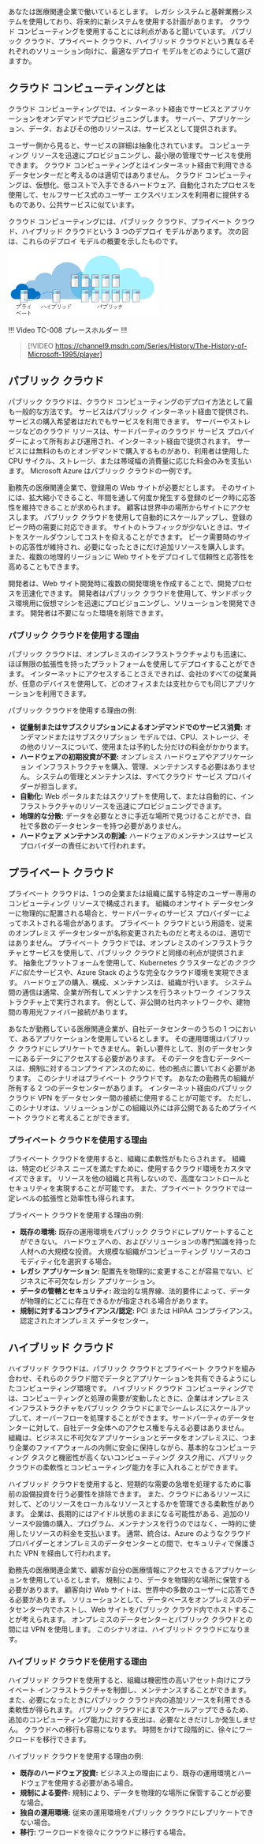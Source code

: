 あなたは医療関連企業で働いているとします。 レガシ システムと基幹業務システムを使用しており、将来的に新システムを使用する計画があります。 クラウド コンピューティングを使用することには利点があると聞いています。 パブリック クラウド、プライベート クラウド、ハイブリッド クラウドという異なるそれぞれのソリューション向けに、最適なデプロイ モデルをどのようにして選びますか。

## <a name="what-is-cloud-computing"></a>クラウド コンピューティングとは

クラウド コンピューティングでは、インターネット経由でサービスとアプリケーションをオンデマンドでプロビジョニングします。 サーバー、アプリケーション、データ、およびその他のリソースは、サービスとして提供されます。 

ユーザー側から見ると、サービスの詳細は抽象化されています。 コンピューティング リソースを迅速にプロビジョニングし、最小限の管理でサービスを使用できます。 クラウド コンピューティングとはインターネット経由で利用できるデータセンターだと考えるのは適切ではありません。 クラウド コンピューティングは、仮想化、低コストで入手できるハードウェア、自動化されたプロセスを使用して、セルフサービス式のユーザー エクスペリエンスを利用者に提供するものであり、公共サービスに似ています。

クラウド コンピューティングには、パブリック クラウド、プライベート クラウド、ハイブリッド クラウドという 3 つのデプロイ モデルがあります。 次の図は、これらのデプロイ モデルの概要を示したものです。

![クラウド デプロイ モデルの概要を示す図。](../media/2-cloud-deployment.png)

!!! Video TC-008 プレースホルダー !!! 

> [!VIDEO https://channel9.msdn.com/Series/History/The-History-of-Microsoft-1995/player]

## <a name="public-cloud"></a>パブリック クラウド

パブリック クラウドは、クラウド コンピューティングのデプロイ方法として最も一般的な方法です。 サービスはパブリック インターネット経由で提供され、サービスの購入希望者はだれでもサービスを利用できます。 サーバーやストレージなどのクラウド リソースは、サードパーティのクラウド サービス プロバイダーによって所有および運用され、インターネット経由で提供されます。 サービスには無料のものとオンデマンドで購入するものがあり、利用者は使用した CPU サイクル、ストレージ、または帯域幅の消費量に応じた料金のみを支払います。 Microsoft Azure はパブリック クラウドの一例です。 

勤務先の医療関連企業で、登録用の Web サイトが必要だとします。 そのサイトには、拡大縮小できること、年間を通して何度か発生する登録のピーク時に応答性を維持できることが求められます。 顧客は世界中の場所からサイトにアクセスします。 パブリック クラウドを使用して自動的にスケールアップし、登録のピーク時の需要に対応できます。 サイトのトラフィックが少ないときは、サイトをスケールダウンしてコストを抑えることができます。 ピーク需要時のサイトの応答性が維持され、必要になったときにだけ追加リソースを購入します。 また、複数の地理的リージョンに Web サイトをデプロイして信頼性と応答性を高めることもできます。

開発者は、Web サイト開発時に複数の開発環境を作成することで、開発プロセスを迅速化できます。 開発者はパブリック クラウドを使用して、サンドボックス環境用に仮想マシンを迅速にプロビジョニングし、ソリューションを開発できます。 開発者は不要になった環境を削除できます。

### <a name="why-public-cloud"></a>パブリック クラウドを使用する理由

パブリック クラウドは、オンプレミスのインフラストラクチャよりも迅速に、ほぼ無限の拡張性を持ったプラットフォームを使用してデプロイすることができます。 インターネットにアクセスすることさえできれば、会社のすべての従業員が、任意のデバイスを使用して、どのオフィスまたは支社からでも同じアプリケーションを利用できます。 

パブリック クラウドを使用する理由の例:

- **従量制またはサブスクリプションによるオンデマンドでのサービス消費:** オンデマンドまたはサブスクリプション モデルでは、CPU、ストレージ、その他のリソースについて、使用または予約した分だけの料金がかかります。
- **ハードウェアの初期投資が不要:** オンプレミス ハードウェアやアプリケーション インフラストラクチャを購入、管理、メンテナンスする必要はありません。 システムの管理とメンテナンスは、すべてクラウド サービス プロバイダーが担当します。 
- **自動化:** Web ポータルまたはスクリプトを使用して、または自動的に、インフラストラクチャのリソースを迅速にプロビジョニングできます。 
- **地理的な分散:** データを必要なときに手近な場所で見つけることができ、自社で多数のデータセンターを持つ必要がありません。
- **ハードウェア メンテナンスの削減:** ハードウェアのメンテナンスはサービス プロバイダーの責任において行われます。

## <a name="private-cloud"></a>プライベート クラウド

プライベート クラウドは、1 つの企業または組織に属する特定のユーザー専用のコンピューティング リソースで構成されます。 組織のオンサイト データセンターに物理的に配置される場合と、サードパーティのサービス プロバイダーによってホストされる場合があります。 プライベート クラウドという用語を、従来のオンプレミス データセンターが名称変更されたものだと考えるのは、適切ではありません。 プライベート クラウドでは、オンプレミスのインフラストラクチャとサービスを使用して、パブリック クラウドと同様の利点が提供されます。 抽象化プラットフォームを使用して、Kubernetes クラスターなどの*クラウドに似た*サービスや、Azure Stack のような完全なクラウド環境を実現できます。 ハードウェアの購入、構成、メンテナンスは、組織が行います。 システム間の通信は通常、企業が所有してメンテナンスを行うネットワーク インフラストラクチャ上で実行されます。 例として、非公開の社内ネットワークや、建物間の専用光ファイバー接続があります。

あなたが勤務している医療関連企業が、自社データセンターのうちの 1 つにおいて、あるアプリケーションを使用しているとします。 その運用環境はパブリック クラウドにレプリケートできません。 新しい要件として、別のデータセンターにあるデータにアクセスする必要があります。 そのデータを含むデータベースは、規制に対するコンプライアンスのために、他の拠点に置いておく必要があります。 このシナリオはプライベート クラウドです。 あなたの勤務先の組織が所有する 2 つのデータセンターがあります。 インターネット経由のパブリック クラウド VPN をデータセンター間の接続に使用することが可能です。 ただし、このシナリオは、ソリューションがこの組織以外には非公開であるためプライベート クラウドと考えることができます。

### <a name="why-private-cloud"></a>プライベート クラウドを使用する理由

プライベート クラウドを使用すると、組織に柔軟性がもたらされます。 組織は、特定のビジネス ニーズを満たすために、使用するクラウド環境をカスタマイズできます。 リソースを他の組織と共有しないので、高度なコントロールとセキュリティを実現することが可能です。 また、プライベート クラウドでは一定レベルの拡張性と効率性も得られます。

プライベート クラウドを使用する理由の例:

- **既存の環境:** 既存の運用環境をパブリック クラウドにレプリケートすることができない。 ハードウェアへの、およびソリューションの専門知識を持った人材への大規模な投資。 大規模な組織がコンピューティング リソースのコモディティ化を選択する場合。
- **レガシ アプリケーション:** 配置先を物理的に変更することが容易でない、ビジネスに不可欠なレガシ アプリケーション。
- **データの管轄とセキュリティ:** 政治的な境界線、法的要件によって、データが物理的にどこに存在できるかが指定される場合があります。
- **規制に対するコンプライアンス/認定:** PCI または HIPAA コンプライアンス。 認定されたオンプレミス データセンター。

## <a name="hybrid-cloud"></a>ハイブリッド クラウド

ハイブリッド クラウドは、パブリック クラウドとプライベート クラウドを組み合わせ、それらのクラウド間でデータとアプリケーションを共有できるようにしたコンピューティング環境です。 ハイブリッド クラウド コンピューティングでは、コンピューティングと処理の需要が変動したときに、企業はオンプレミス インフラストラクチャをパブリック クラウドにまでシームレスにスケールアップして、オーバーフローを処理することができます。サードパーティのデータセンターに対して、自社データ全体へのアクセス権を与える必要はありません。 組織は、ビジネスに不可欠なアプリケーションとデータをオンプレミスに、つまり企業のファイアウォールの内側に安全に保持しながら、基本的なコンピューティング タスクと機密性が高くないコンピューティング タスク用に、パブリック クラウドの柔軟性とコンピューティング能力を手に入れることができます。

ハイブリッド クラウドを使用すると、短期的な需要の急増を処理するために事前の設備投資を行う必要性を排除できます。 また、クラウドにあるリソースに対して、どのリソースをローカルなリソースとするかを管理できる柔軟性があります。 企業は、長期的にはアイドル状態のままになる可能性がある、追加のリソースや設備の購入、プログラム、メンテナンスを行うのではなく、一時的に使用したリソースの料金を支払います。 通常、統合は、Azure のようなクラウド プロバイダーとオンプレミスのデータセンターとの間で、セキュリティで保護された VPN を経由して行われます。

勤務先の医療関連企業で、顧客が自分の医療情報にアクセスできるアプリケーションを使用しているとします。 規制により、データを物理的な場所に保管する必要があります。 顧客向け Web サイトは、世界中の多数のユーザーに応答できる必要があります。  ソリューションとして、データベースをオンプレミスのデータセンター内でホストし、Web サイトをパブリック クラウド内でホストすることが考えられます。 オンプレミスのデータセンターとパブリック クラウドとの間には VPN を使用します。 このシナリオは、ハイブリッド クラウドになります。

### <a name="why-hybrid-cloud"></a>ハイブリッド クラウドを使用する理由

ハイブリッド クラウドを使用すると、組織は機密性の高いアセット向けにプライベート インフラストラクチャを制御し、メンテナンスすることができます。 また、必要になったときにパブリック クラウド内の追加リソースを利用できる柔軟性が得られます。 パブリック クラウドにまでスケールアップできるため、追加のコンピューティング能力に対する支出は、必要なときだけしか発生しません。 クラウドへの移行も容易になります。 時間をかけて段階的に、徐々にワークロードを移行できます。

ハイブリッド クラウドを使用する理由の例:

- **既存のハードウェア投資:** ビジネス上の理由により、既存の運用環境とハードウェアを使用する必要がある場合。
- **規制による要件:** 規制により、データを物理的な場所に保管することが必要な場合。
- **独自の運用環境:** 従来の運用環境をパブリック クラウドにレプリケートできない場合。
- **移行:** ワークロードを徐々にクラウドに移行する場合。
